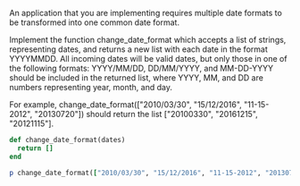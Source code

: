 An application that you are implementing requires multiple date formats to be transformed into one common date format.

Implement the function change_date_format which accepts a list of strings, representing dates, and returns a new list with each date in the format YYYYMMDD. All incoming dates will be valid dates, but only those in one of the following formats: YYYY/MM/DD, DD/MM/YYYY, and MM-DD-YYYY should be included in the returned list, where YYYY, MM, and DD are numbers representing year, month, and day.

For example, change_date_format(["2010/03/30", "15/12/2016", "11-15-2012", "20130720"]) should return the list ["20100330", "20161215", "20121115"].

```ruby
def change_date_format(dates)
  return []
end

p change_date_format(["2010/03/30", "15/12/2016", "11-15-2012", "20130720"])
```
